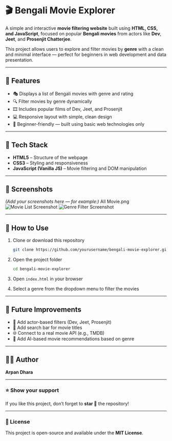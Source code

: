 # 🎬 Bengali Movie Explorer

A simple and interactive **movie filtering website** built using **HTML, CSS, and JavaScript**, focused on popular **Bengali movies** from actors like **Dev**, **Jeet**, and **Prosenjit Chatterjee**.

This project allows users to explore and filter movies by **genre** with a clean and minimal interface — perfect for beginners in web development and data presentation.

---

## 🌟 Features

* 🎭 Displays a list of Bengali movies with genre and rating
* 🔍 Filter movies by genre dynamically
* 🎞️ Includes popular films of Dev, Jeet, and Prosenjit
* 💻 Responsive layout with simple, clean design
* 🧠 Beginner-friendly — built using basic web technologies only

---

## 🧩 Tech Stack

* **HTML5** – Structure of the webpage
* **CSS3** – Styling and responsiveness
* **JavaScript (Vanilla JS)** – Movie filtering and DOM manipulation

---

## 📸 Screenshots

*(Add your screenshots here — for example:)*
All Movie.png
![Movie List Screenshot]()
![Genre Filter Screenshot](screenshots/genre-filter.png)

---

## 🚀 How to Use

1. Clone or download this repository

   ```bash
   git clone https://github.com/yourusername/bengali-movie-explorer.git
   ```
2. Open the project folder

   ```bash
   cd bengali-movie-explorer
   ```
3. Open `index.html` in your browser
4. Select a genre from the dropdown menu to filter the movies

---

## 🧠 Future Improvements

* 🎯 Add actor-based filters (Dev, Jeet, Prosenjit)
* 🔎 Add search bar for movie titles
* 🌐 Connect to a real movie API (e.g., TMDB)
* 🤖 Add AI-based movie recommendations based on genre

---

## 👨‍💻 Author

**Arpan Dhara**

---

### ⭐ Show your support

If you like this project, don’t forget to **star 🌟** the repository!

---

### 📝 License

This project is open-source and available under the **MIT License**.
